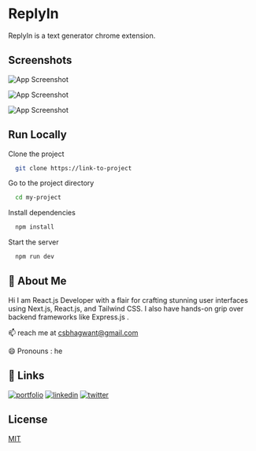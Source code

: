 
# ReplyIn 

ReplyIn is a text generator chrome extension.




## Screenshots

![App Screenshot](https://res.cloudinary.com/dz3aj0ti8/image/upload/v1727542774/Screen_Recording_2024-09-28_at_10.08.39_PM_q77mu9.gif)

![App Screenshot](https://res.cloudinary.com/dz3aj0ti8/image/upload/v1727544452/Screenshot_2024-09-28_at_10.16.46_PM_tjk6ii.png)

![App Screenshot](https://res.cloudinary.com/dz3aj0ti8/image/upload/v1727544452/Screenshot_2024-09-28_at_10.16.46_PM_tjk6ii.png)


## Run Locally

Clone the project

```bash
  git clone https://link-to-project
```

Go to the project directory

```bash
  cd my-project
```

Install dependencies

```bash
  npm install
```

Start the server

```bash
  npm run dev
```


## 🚀 About Me

Hi I am React.js Developer with a flair for crafting stunning user interfaces using Next.js, React.js, and Tailwind CSS. I also have hands-on grip over backend frameworks like Express.js .

📫 reach me at csbhagwant@gmail.com

😄 Pronouns : he




## 🔗 Links
[![portfolio](https://img.shields.io/badge/my_portfolio-000?style=for-the-badge&logo=ko-fi&logoColor=white)](https://katherineoelsner.com/)
[![linkedin](https://img.shields.io/badge/linkedin-0A66C2?style=for-the-badge&logo=linkedin&logoColor=white)](https://www.linkedin.com/)
[![twitter](https://img.shields.io/badge/twitter-1DA1F2?style=for-the-badge&logo=twitter&logoColor=white)](https://twitter.com/)


## License

[MIT](https://choosealicense.com/licenses/mit/)

